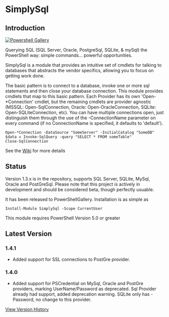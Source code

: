 # SimplySql
## Introduction
[![Powershell Gallery](https://img.shields.io/powershellgallery/v/SimplySql.svg)](https://www.powershellgallery.com/packages/SimplySql/)

Querying SQL (SQL Server, Oracle, PostgreSql, SQLite, & mySql) the PowerShell way: simple commands... powerful opportunities.

SimplySql is a module that provides an intuitive set of cmdlets for talking to databases that abstracts the vendor specifics, allowing you to focus on getting work done.

The basic pattern is to connect to a database, invoke one or more sql statements and then close your database connection. This module provides cmdlets that map to this basic pattern.  Each Provider has its own 'Open-*Connection' cmdlet, but the remaining cmdlets are provider agnostic (MSSQL: Open-SqlConnection, Oracle: Open-OracleConnection, SQLite: Open-SQLiteConnection, etc).  You can have multiple connections open, just distinguish them through the use of the -ConnectionName parameter on every command (if no ConnectionName is specified, it defaults to 'default').

    Open-*Connection -DataSource "SomeServer" -InitialCatalog "SomeDB"
    $data = Invoke-SqlQuery -query "SELECT * FROM someTable"
    Close-SqlConnection

See the [Wiki](https://github.com/mithrandyr/SimplySql/wiki) for more details

## Status
Version 1.3.x is in the repository, supports SQL Server, SQLite, MySql, Oracle and PostGreSql.  Please note that this project is actively in development and should be considered beta, though perfectly usuable.

It has been released to PowerShellGallery.  Installation is as simple as 

    Install-Module SimplySql -Scope CurrentUser

This module requires PowerShell Version 5.0 or greater

## Latest Version
### 1.4.1
* Added support for SSL connections to PostGre provider.
### 1.4.0
* Added support for PSCredential on MySql, Oracle and PostGre providers, marking UserName/Password as deprecated.  Sql Provider already had support, added deprecation warning.  SQLite only has -Password, no change to this provider.

[View Version History](VersionHistory.md)

